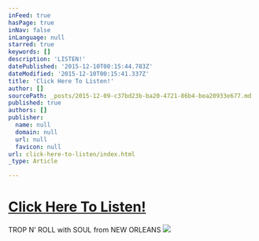 ```yaml
---
inFeed: true
hasPage: true
inNav: false
inLanguage: null
starred: true
keywords: []
description: 'LISTEN!'
datePublished: '2015-12-10T00:15:44.783Z'
dateModified: '2015-12-10T00:15:41.337Z'
title: 'Click Here To Listen!'
author: []
sourcePath: _posts/2015-12-09-c37bd23b-ba20-4721-86b4-bea20933e677.md
published: true
authors: []
publisher:
  name: null
  domain: null
  url: null
  favicon: null
url: click-here-to-listen/index.html
_type: Article

---
```

# [Click Here To Listen!][0]

TROP N' ROLL with SOUL from NEW ORLEANS
![](https://the-grid-user-content.s3-us-west-2.amazonaws.com/4aab341a-752a-4bae-8bb9-b6025cfa9cdf.jpg)

[0]: https://marinaorchestra.bandcamp.com/album/take-on-the-silence